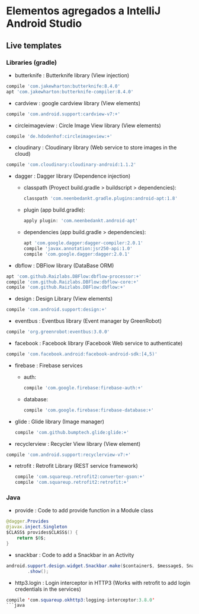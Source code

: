 # Elementos agregados a IntelliJ Android Studio

## Live templates

### Libraries (gradle)

- butterknife : Butterknife library (View injection)
```groovy
compile 'com.jakewharton:butterknife:8.4.0'
apt 'com.jakewharton:butterknife-compiler:8.4.0'
```

- cardview : google cardview library (View elements)
```groovy
compile 'com.android.support:cardview-v7:+'
```

- circleimageview : Circle Image View library (View elements)
```groovy
compile 'de.hdodenhof:circleimageview:+'
```

- cloudinary : Cloudinary library (Web service to store images in the cloud)
```groovy
compile 'com.cloudinary:cloudinary-android:1.1.2'
```

- dagger : Dagger library (Dependence injection)
    - classpath (Proyect build.gradle > buildscript > dependencies):
        ```groovy
        classpath 'com.neenbedankt.gradle.plugins:android-apt:1.8'
        ```
    - plugin (app build.gradle):
        ```groovy
        apply plugin: 'com.neenbedankt.android-apt'
        ```

    - dependencies (app build.gradle > dependencies):
        ```groovy
        apt 'com.google.dagger:dagger-compiler:2.0.1'
        compile 'javax.annotation:jsr250-api:1.0'
        compile 'com.google.dagger:dagger:2.0.1'
        ```

- dbflow : DBFlow library (DataBase ORM)
```groovy
apt 'com.github.Raizlabs.DBFlow:dbflow-processor:+'
compile 'com.github.Raizlabs.DBFlow:dbflow-core:+'
compile 'com.github.Raizlabs.DBFlow:dbflow:+'
```

- design : Design Library (View elements)
```groovy
compile 'com.android.support:design:+'
```

- eventbus : Eventbus library (Event manager by GreenRobot)
```groovy
compile 'org.greenrobot:eventbus:3.0.0'
```

- facebook : Facebook library (Facebook Web service to authenticate)
```groovy
compile 'com.facebook.android:facebook-android-sdk:[4,5)'
```

- firebase : Firebase services
    - auth:
        ```groovy
        compile 'com.google.firebase:firebase-auth:+'
        ```
    - database:
        ```groovy
        compile 'com.google.firebase:firebase-database:+'
        ```

- glide : Glide library (Image manager)
    ```groovy
    compile 'com.github.bumptech.glide:glide:+'
    ```

- recyclerview : Recycler View library (View element)
```groovy
compile 'com.android.support:recyclerview-v7:+'
```

- retrofit : Retrofit Library (REST service framework)
    ```groovy
    compile 'com.squareup.retrofit2:converter-gson:+'
    compile 'com.squareup.retrofit2:retrofit:+'
    ```

### Java

- provide : Code to add provide function in a Module class
```java
@dagger.Provides
@javax.inject.Singleton
$CLASS$ provides$CLASS$() {
    return $0$;
}
```

- snackbar : Code to add a Snackbar in an Activity
```java
android.support.design.widget.Snackbar.make($container$, $message$, Snackbar.LENGTH_SHORT)
        .show();
```
- http3.login : Login interceptor in HTTP3 (Works with retrofit to add login credentials in the services)
```java
compile 'com.squareup.okhttp3:logging-interceptor:3.8.0'
```java